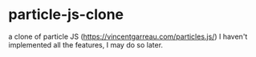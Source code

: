 # particle-js-clone
a clone of particle JS (https://vincentgarreau.com/particles.js/)
I haven't implemented all the features, I may do so later.
